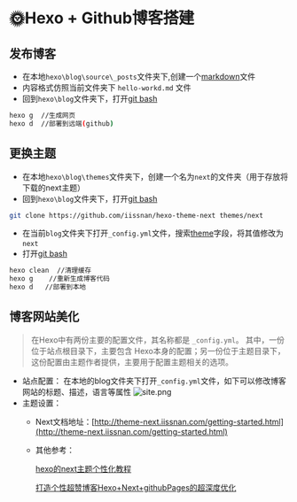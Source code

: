 # 🌞Hexo + Github博客搭建
## 发布博客
+ 在本地`hexo\blog\source\_posts`文件夹下,创建一个[markdown]()文件
+ 内容格式仿照当前文件夹下 `hello-workd.md` 文件
+ 回到`hexo\blog`文件夹下，打开[git bash]()
 ```bash
 hexo g  //生成网页
 hexo d  //部署到远端(github)
 ```
## 更换主题
+ 在本地`hexo\blog\themes`文件夹下，创建一个名为`next`的文件夹（用于存放将下载的next主题）
+ 回到`hexo\blog`文件夹下，打开[git bash]()
 ```bash
 git clone https://github.com/iissnan/hexo-theme-next themes/next
 ```
+ 在当前`blog`文件夹下打开`_config.yml`文件，搜索[theme]()字段，将其值修改为`next`
+ 打开[git bash]()
 ```bash
 hexo clean  //清理缓存
 hexo g    //重新生成博客代码
 hexo d   //部署到本地
 ```
## 博客网站美化
> 在Hexo中有两份主要的配置文件，其名称都是 `_config.yml`。 其中，一份位于站点根目录下，主要包含 Hexo本身的配置；另一份位于主题目录下，这份配置由主题作者提供，主要用于配置主题相关的选项。

+ 站点配置：
  在本地的blog文件夹下打开`_config.yml`文件，如下可以修改博客网站的标题、描述，语言等属性
  ![site.png](https://i.loli.net/2018/11/02/5bdbc51db2332.png)
+ 主题设置：
  - Next文档地址：[http://theme-next.iissnan.com/getting-started.html](http://theme-next.iissnan.com/getting-started.html) 
  - 其他参考：
  
     [hexo的next主题个性化教程](https://www.jianshu.com/p/f054333ac9e6) 
     
     [打造个性超赞博客Hexo+Next+githubPages的超深度优化](https://reuixiy.github.io/technology/computer/computer-aided-art/2017/06/09/hexo-next-optimization.html#)
